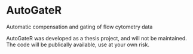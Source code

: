 # AutoGateR
Automatic compensation and gating of flow cytometry data

AutoGateR was developed as a thesis project, and will not be maintained. The code will be publically available, use at your own risk.
